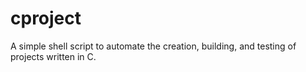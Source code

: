 # cproject
A simple shell script to automate the creation, building, and testing of projects written in C.
